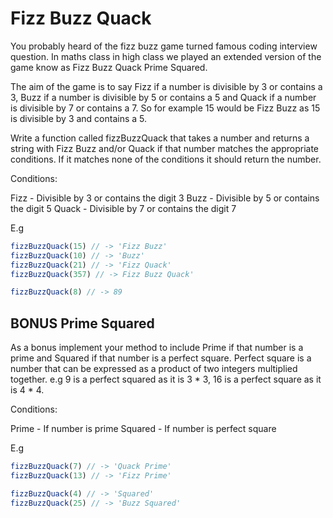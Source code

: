# Fizz Buzz Quack 

You probably heard of the fizz buzz game turned famous coding interview question. In maths class in high class we played an extended version of the game know as Fizz Buzz Quack Prime Squared.

The aim of the game is to say Fizz if a number is divisible by 3 or contains a 3, Buzz if a number is divisible by 5 or contains a 5 and Quack if a number is divisible by 7 or contains a 7. So for example 15 would be Fizz Buzz as 15 is divisible by 3 and contains a 5.

Write a function called fizzBuzzQuack that takes a number and returns a string with Fizz Buzz and/or Quack if that number matches the appropriate conditions. If it matches none of the conditions it should return the number.

Conditions:

Fizz - Divisible by 3 or contains the digit 3
Buzz - Divisible by 5 or contains the digit 5
Quack - Divisible by 7 or contains the digit 7

E.g

```js
fizzBuzzQuack(15) // -> 'Fizz Buzz'
fizzBuzzQuack(10) // -> 'Buzz'
fizzBuzzQuack(21) // -> 'Fizz Quack'
fizzBuzzQuack(357) // -> Fizz Buzz Quack'

fizzBuzzQuack(8) // -> 89

```

## BONUS Prime Squared

As a bonus implement your method to include Prime if that number is a prime and Squared if that number is a perfect square.
Perfect square is a number that can be expressed as a product of two integers multiplied together. e.g 9 is a perfect squared as it is 3 * 3, 16 is a perfect square as it is 4 * 4.

Conditions:

Prime - If number is prime
Squared - If number is perfect square

E.g

```js
fizzBuzzQuack(7) // -> 'Quack Prime'
fizzBuzzQuack(13) // -> 'Fizz Prime'

fizzBuzzQuack(4) // -> 'Squared'
fizzBuzzQuack(25) // -> 'Buzz Squared'
```